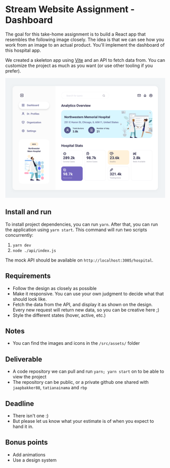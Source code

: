 # Stream Website Assignment - Dashboard

The goal for this take-home assignment is to build a React app that resembles the following image closely. The idea is that we can see how you work from an image to an actual product. You'll implement the dashboard of this hospital app.

We created a skeleton app using [Vite](https://vitejs.dev/) and an API to fetch data from. You can customize the project as much as you want (or use other tooling if you prefer).

![dashboard screen](./dashboard.png)

## Install and run

To install project dependencies, you can run `yarn`.
After that, you can run the application using `yarn start`. This command will run two scripts concurrently:

1. `yarn dev`
2. `node ./api/index.js`

The mock API should be available on `http://localhost:3005/hospital`.

## Requirements

- Follow the design as closely as possible
- Make it responsive. You can use your own judgment to decide what that should look like.
- Fetch the data from the API, and display it as shown on the design. Every new request will return new data, so you can be creative here ;)
- Style the different states (hover, active, etc.)

## Notes

- You can find the images and icons in the `/src/assets/` folder

## Deliverable

- A code repository we can pull and run `yarn; yarn start` on to be able to view the project
- The repository can be public, or a private github one shared with `jaapbakker88`, `tatianainama` and `rbp`

## Deadline

- There isn't one :)
- But please let us know what your estimate is of when you expect to hand it in.

## Bonus points

- Add animations
- Use a design system

